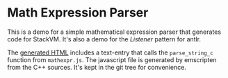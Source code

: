 # Math Expression Parser

This is a demo for a simple mathematical expression parser that generates code for StackVM. It's also a demo for the *Listener* pattern for antlr.

The [generated HTML](./MathExpr.html) includes a text-entry that calls the `parse_string_c` function from `mathexpr.js`. The javascript file is generated by emscripten from the C++ sources. It's kept in the git tree for convenience.

